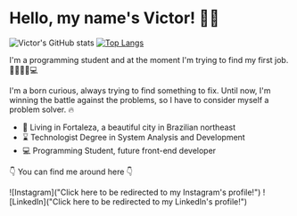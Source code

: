 # Hello, my name's Victor! 🤙🏽

![Victor's GitHub stats](https://github-readme-stats.vercel.app/api?username=cirvto&show_icons=true)
[![Top Langs](https://github-readme-stats.vercel.app/api/top-langs/?username=cirvto)](https://github.com/cirvto/github-readme-stats)

I'm a programming student and at the moment I'm trying to find my first job. 🧑🏽🇧🇷💻

I'm a born curious, always trying to find something to fix. Until now, I'm winning the battle against the problems, so I have to consider myself a problem solver. 🔥

- 📍 Living in Fortaleza, a beautiful city in Brazilian northeast
- ⌛ Technologist Degree in System Analysis and Development
- 💻 Programming Student, future front-end developer

👇 You can find me around here 👇

![Instagram]("Click here to be redirected to my Instagram's profile!")
![LinkedIn]("Click here to be redirected to my LinkedIn's profile!")
